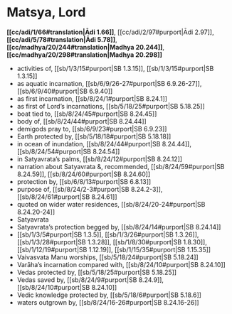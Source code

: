 # Matsya, Lord

**[[cc/adi/1/66#translation|Ādi 1.66]]**, [[cc/adi/2/97#purport|Ādi 2.97]], **[[cc/adi/5/78#translation|Ādi 5.78]]**, **[[cc/madhya/20/244#translation|Madhya 20.244]]**, **[[cc/madhya/20/298#translation|Madhya 20.298]]**

* activities of, [[sb/1/3/15#purport|SB 1.3.15]], [[sb/1/3/15#purport|SB 1.3.15]]
* as aquatic incarnation, [[sb/6/9/26-27#purport|SB 6.9.26-27]], [[sb/6/9/40#purport|SB 6.9.40]]
* as first incarnation, [[sb/8/24/1#purport|SB 8.24.1]]
* as first of Lord’s incarnations, [[sb/5/18/25#purport|SB 5.18.25]]
* boat tied to, [[sb/8/24/45#purport|SB 8.24.45]]
* body of, [[sb/8/24/44#purport|SB 8.24.44]]
* demigods pray to, [[sb/6/9/23#purport|SB 6.9.23]]
* Earth protected by, [[sb/5/18/18#purport|SB 5.18.18]]
* in ocean of inundation, [[sb/8/24/44#purport|SB 8.24.44]], [[sb/8/24/54#purport|SB 8.24.54]]
* in Satyavrata’s palms, [[sb/8/24/12#purport|SB 8.24.12]]
* narration about Satyavrata &, recommended, [[sb/8/24/59#purport|SB 8.24.59]], [[sb/8/24/60#purport|SB 8.24.60]]
* protection by, [[sb/6/8/13#purport|SB 6.8.13]]
* purpose of, [[sb/8/24/2-3#purport|SB 8.24.2-3]], [[sb/8/24/61#purport|SB 8.24.61]]
* quoted on wider water residences, [[sb/8/24/20-24#purport|SB 8.24.20-24]]
* Satyavrata 
* Satyavrata’s protection begged by, [[sb/8/24/14#purport|SB 8.24.14]]
*  [[sb/1/3/5#purport|SB 1.3.5]], [[sb/1/3/26#purport|SB 1.3.26]], [[sb/1/3/28#purport|SB 1.3.28]], [[sb/1/8/30#purport|SB 1.8.30]], [[sb/1/12/19#purport|SB 1.12.19]], [[sb/1/15/35#purport|SB 1.15.35]]
* Vaivasvata Manu worships, [[sb/5/18/24#purport|SB 5.18.24]]
* Varāha’s incarnation compared with, [[sb/8/24/10#purport|SB 8.24.10]]
* Vedas protected by, [[sb/5/18/25#purport|SB 5.18.25]]
* Vedas saved by, [[sb/8/24/9#purport|SB 8.24.9]], [[sb/8/24/10#purport|SB 8.24.10]]
* Vedic knowledge protected by, [[sb/5/18/6#purport|SB 5.18.6]]
* waters outgrown by, [[sb/8/24/16-26#purport|SB 8.24.16-26]]
